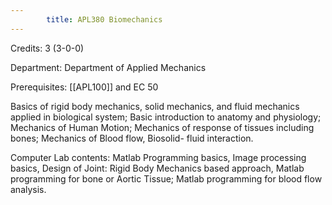 ```yaml
---
        title: APL380 Biomechanics
---
```

Credits: 3 (3-0-0)

Department: Department of Applied Mechanics

Prerequisites: [[APL100]] and EC 50

Basics of rigid body mechanics, solid mechanics, and fluid mechanics applied in biological system; Basic introduction to anatomy and physiology; Mechanics of Human Motion; Mechanics of response of tissues including bones; Mechanics of Blood flow, Biosolid- fluid interaction.

Computer Lab contents: Matlab Programming basics, Image processing basics, Design of Joint: Rigid Body Mechanics based approach, Matlab programming for bone or Aortic Tissue; Matlab programming for blood flow analysis.